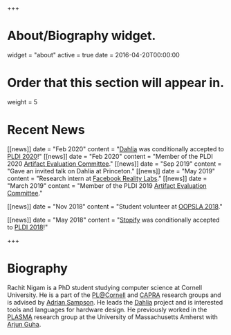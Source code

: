 +++
# About/Biography widget.
widget = "about"
active = true
date = 2016-04-20T00:00:00

# Order that this section will appear in.
weight = 5

# Recent News
[[news]]
  date = "Feb 2020"
  content = "[Dahlia](https://capra.cs.cornell.edu/dahlia) was conditionally accepted to [PLDI 2020](https://conf.researchr.org/home/pldi-2020)!"
[[news]]
  date = "Feb 2020"
  content = "Member of the PLDI 2020 [Artifact Evaluation Committee](https://pldi20.sigplan.org/track/pldi-2020-PLDI-Research-Artifacts)."
[[news]]
  date = "Sep 2019"
  content = "Gave an invited talk on Dahlia at Princeton."
[[news]]
  date = "May 2019"
  content = "Research intern at [Facebook Reality Labs](https://www.facebook.com/careers/areas-of-work/facebookrealitylabs/?teams[0]=Facebook%20Reality%20Labs)."
[[news]]
  date = "March 2019"
  content = "Member of the PLDI 2019 [Artifact Evaluation Committee](https://pldi19.sigplan.org/committee/pldi-2019-pldi-research-artifacts-artifact-evaluation-committee)."

[[news]]
  date = "Nov 2018"
  content = "Student volunteer at [OOPSLA 2018](https://conf.researchr.org/track/splash-2018/splash-2018-OOPSLA)."

[[news]]
  date = "May 2018"
  content = "[Stopify](https://www.stopify.org/) was conditionally accepted to [PLDI 2018](https://conf.researchr.org/home/pldi-2018)!"

+++

# Biography

Rachit Nigam is a PhD student studying computer science at Cornell University. He is a part of the [PL@Cornell][pl-cornell] and [CAPRA][capra] research groups and is advised by [Adrian Sampson][adrian]. He leads the [Dahlia][dahlia] project and is interested tools and languages for hardware design. He previously worked in the [PLASMA][plasma] research group at the University of Massachusetts Amherst with [Arjun Guha][arjun].

[capra]: https://capra.cs.cornell.edu/
[adrian]: https://www.cs.cornell.edu/~asampson/
[plasma]: https://plasma-umass.org/
[arjun]: http://people.cs.umass.edu/arjun
[pl-cornell]: http://pl.cs.cornell.edu
[dahlia]: http://capra.cs.cornell.edu/dahlia
